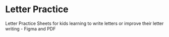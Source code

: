 # Letter Practice
Letter Practice Sheets for kids learning to write letters or improve their letter writing - Figma and PDF
